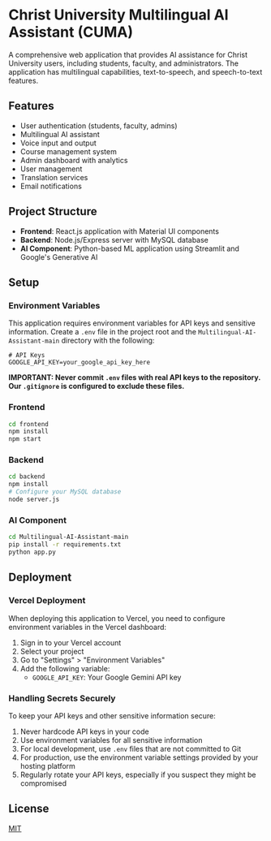 # Christ University Multilingual AI Assistant (CUMA)

A comprehensive web application that provides AI assistance for Christ University users, including students, faculty, and administrators. The application has multilingual capabilities, text-to-speech, and speech-to-text features.

## Features

- User authentication (students, faculty, admins)
- Multilingual AI assistant
- Voice input and output
- Course management system
- Admin dashboard with analytics
- User management
- Translation services
- Email notifications

## Project Structure

- **Frontend**: React.js application with Material UI components
- **Backend**: Node.js/Express server with MySQL database
- **AI Component**: Python-based ML application using Streamlit and Google's Generative AI

## Setup

### Environment Variables

This application requires environment variables for API keys and sensitive information. Create a `.env` file in the project root and the `Multilingual-AI-Assistant-main` directory with the following:

```
# API Keys
GOOGLE_API_KEY=your_google_api_key_here
```

**IMPORTANT: Never commit `.env` files with real API keys to the repository. Our `.gitignore` is configured to exclude these files.**

### Frontend

```bash
cd frontend
npm install
npm start
```

### Backend

```bash
cd backend
npm install
# Configure your MySQL database
node server.js
```

### AI Component

```bash
cd Multilingual-AI-Assistant-main
pip install -r requirements.txt
python app.py
```

## Deployment

### Vercel Deployment

When deploying this application to Vercel, you need to configure environment variables in the Vercel dashboard:

1. Sign in to your Vercel account
2. Select your project
3. Go to "Settings" > "Environment Variables"
4. Add the following variable:
   - `GOOGLE_API_KEY`: Your Google Gemini API key

### Handling Secrets Securely

To keep your API keys and other sensitive information secure:

1. Never hardcode API keys in your code
2. Use environment variables for all sensitive information
3. For local development, use `.env` files that are not committed to Git
4. For production, use the environment variable settings provided by your hosting platform
5. Regularly rotate your API keys, especially if you suspect they might be compromised

## License

[MIT](https://choosealicense.com/licenses/mit/)
